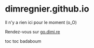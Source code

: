 # dimregnier.github.io
Il n'y a rien ici pour le moment (o_O)

Rendez-vous sur [go.dimi.re](https://go.dimi.re)

toc toc badaboum
